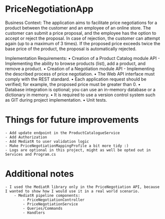 # PriceNegotiationApp

Business Context:
The application aims to facilitate price negotiations for a product between the customer and an employee of an online store. The customer can submit a price proposal, and the employee has the option to accept or reject the proposal. In case of rejection, the customer can attempt again (up to a maximum of 3 times). If the proposed price exceeds twice the base price of the product, the proposal is automatically rejected.

Implementation Requirements:
• Creation of a Product Catalog module API - Implementing the ability to browse products (list), add a product, and remove a product.
• Creation of a Negotiation module API - Implementing the described process of price negotiation.
• The Web API interface must comply with the REST standard.
• Each application request should be verified; for example, the proposed price must be greater than 0.
• Database integration is optional; you can use an in-memory database or a dictionary in memory.
• It is required to use a version control system such as GIT during project implementation.
• Unit tests.


# Things for future improvements

	- Add update endpoint in the ProductCatalogueService
	- Add Authorization
	- Add MediatR to user validation logic	
	- Make PriceNegotiationMappingProfile a bit more tidy :)
	- Logs are optional in this project, might as well be opted out in Services and Program.cs


# Additional notes

	- I used the MediatR library only in the PriceNegotiation API, because I wanted to show how I would use it in a real world scenario.
		- MediatR pipeline components: 
			- PriceNegotiationController
			- PriceNegotiationService
			- Queries/Commands
			- Handlers

	